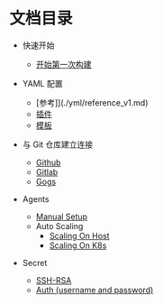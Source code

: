 # 文档目录

* 快速开始
  * [开始第一次构建](./start/index.md)

* YAML 配置
  * [参考]](./yml/reference_v1.md)
  * [插件](./yml/plugins.md)
  * [模板](https://github.com/FlowCI/templates)

* 与 Git 仓库建立连接
  * [Github](./git/github.md)
  * [Gitlab](./git/gitlab.md)
  * [Gogs](./git/gogs.md)

* Agents
  * [Manual Setup](./agents/manual.md)
  * Auto Scaling
    * [Scaling On Host](./agents/ssh_host.md)
    * [Scaling On K8s](./agents/k8s_host.md)

* Secret
  * [SSH-RSA](./secret/ssh-rsa.md)
  * [Auth (username and password)](./secret/auth.md)